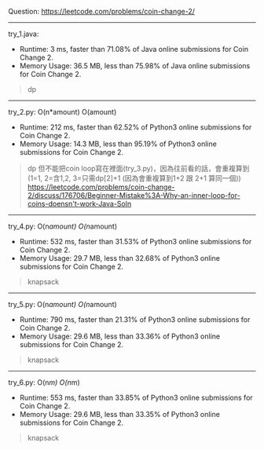 Question: https://leetcode.com/problems/coin-change-2/

---

try_1.java:
* Runtime: 3 ms, faster than 71.08% of Java online submissions for Coin Change 2.
* Memory Usage: 36.5 MB, less than 75.98% of Java online submissions for Coin Change 2.

> dp

---

try_2.py: O(n*amount) O(amount)

* Runtime: 212 ms, faster than 62.52% of Python3 online submissions for Coin Change 2.
* Memory Usage: 14.3 MB, less than 95.19% of Python3 online submissions for Coin Change 2.

> dp
> 但不能把coin loop寫在裡面(try_3.py)，因為往前看的話，會重複算到 (1=1, 2=含1,2, 3=只需dp[2]+1 (因為會重複算到1+2 跟 2+1 算同一個))
> https://leetcode.com/problems/coin-change-2/discuss/176706/Beginner-Mistake%3A-Why-an-inner-loop-for-coins-doensn't-work-Java-Soln

---

try_4.py: O(n*amount) O(n*amount)

* Runtime: 532 ms, faster than 31.53% of Python3 online submissions for Coin Change 2.
* Memory Usage: 29.7 MB, less than 32.68% of Python3 online submissions for Coin Change 2.

> knapsack

---

try_5.py: O(n*amount) O(n*amount)

* Runtime: 790 ms, faster than 21.31% of Python3 online submissions for Coin Change 2.
* Memory Usage: 29.6 MB, less than 33.36% of Python3 online submissions for Coin Change 2.

> knapsack

---

try_6.py: O(n*m) O(n*m)

* Runtime: 553 ms, faster than 33.85% of Python3 online submissions for Coin Change 2.
* Memory Usage: 29.6 MB, less than 33.35% of Python3 online submissions for Coin Change 2.

> knapsack
